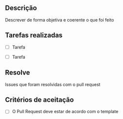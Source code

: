 ## Descrição 

Descrever de forma objetiva e coerente o que foi feito

## Tarefas realizadas

-[ ] Tarefa

-[ ] Tarefa

## Resolve 

Issues que foram resolvidas com o pull request

## Critérios de aceitação

-[ ] O Pull Request deve estar de acordo com o template